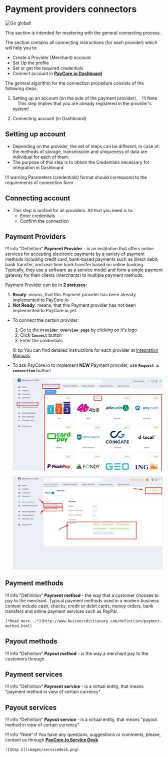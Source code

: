 # Payment providers connectors

![Go global!](/images/go-global.png)

<!---
| Logo | Name | Supported Features |
|:---:|:--- |:--- |
|  <img src="https://static.openfintech.io/payment_providers/123x/logo.png?w=70" width="70px"> | [123x](123x/) | Payments |
|  <img src="https://static.openfintech.io/payment_providers/4bill/logo.svg?w=70" width="70px"> | [4bill](4bill/) | H2H connection, Payments and Payouts |
|  <img src="https://static.openfintech.io/payment_providers/accentpay/logo.png?w=100" width="100px"> | [Accentpay](accentpay/) | Payments and Payouts |
|  <img src="https://static.openfintech.io/payment_providers/adgroup/logo.svg?w=70" width="70px"> | [ADgroup](adgroup/) | H2H connection, Payments and Payouts |
|  <img src="https://static.openfintech.io/payment_providers/advcash/logo.svg?w=100" width="100px"> | [AdvCash](advcash/) | Payments and Payouts |
|  <img src="https://static.openfintech.io/payment_providers/alfabank/logo.svg?w=90" width="90px"> | [Alfa Bank](adgroup/) | H2H payment connection, Payouts |
|  <img src="https://static.openfintech.io/payment_providers/anycash/logo.svg?w=70" width="100px"> | [any.cash](anycash/) | Payments and Payouts |
|  <img src="https://static.openfintech.io/payment_providers/billline/logo.svg?w=70" width="70px"> | [BillLine](billline/) | Payments and Payouts |
|  <img src="https://static.openfintech.io/payment_providers/cardgate/logo.svg?w=70" width="70px"> | [Card Payments](cardgate/) | Payments and Payouts |
|  <img src="https://static.openfintech.io/payment_providers/cardpay/logo.svg?w=70" width="70px"> | [cardpay](cardpay/) | H2H connection, Payments and Payouts |
|  <img src="https://static.openfintech.io/payment_providers/certusfinance/logo.png?w=120" width="120px"> | [Certus Finance](certusfinance/) | Payouts |
|  <img src="https://static.openfintech.io/payment_providers/coingate/logo.svg?w=70" width="70px"> | [CoinGate](coingate/) | Payments |
|  <img src="https://static.openfintech.io/payment_providers/concord/logo.svg?w=120" width="120px"> | [Concord Bank](concord/) | H2H payment connection, Payouts |
|  <img src="https://static.openfintech.io/payment_providers/connectum/logo.svg?w=70" width="70px"> | [Connectum](connectum/) | H2H payment connection |
|  <img src="https://static.openfintech.io/payment_providers/cypix/logo.svg?w=70" width="70px"> | [Cypix](cypix/) | H2H payment connection, Payouts |
|  <img src="https://static.openfintech.io/payment_providers/decta/logo.svg?w=70" width="70px"> | [Decta](decta/) | H2H payment connection |
|  <img src="https://static.openfintech.io/payment_providers/dlocal/logo.svg?w=70" width="70px"> | [dLocal](dlocal/) | Payouts |
|  <img src="https://static.openfintech.io/payment_providers/dotpay/logo.svg?w=70" width="70px"> | [dotpay](dotpay/) | Payouts |
|  <img src="https://static.openfintech.io/payment_providers/easybits/logo.svg?w=100" width="100px"> | [EasyBits.io](easybits/) | Payments and Payouts |
|  <img src="https://static.openfintech.io/payment_providers/ecobanq/logo.png?w=70" width="70px"> | [Ecobanq](ecobanq/) | Payments and Payouts |
|  <img src="https://static.openfintech.io/payment_providers/ecommpay/logo.png?w=100" width="100px"> | [ECommPay](ecommpay/) | Payouts |
|  <img src="https://static.openfintech.io/payment_providers/ecopayz/logo.svg?w=70" width="70px"> | [ecoPayz](ecopayz/) | Payments and Payouts |
|  <img src="https://static.openfintech.io/payment_providers/epay/logo.png?w=70" width="70px"> | [ePay](epay/) | H2H payment connection, Payouts |
|  <img src="https://static.openfintech.io/payment_providers/exactly/logo.svg?w=70" width="70px"> | [exactly](exactly/) | H2H payment connection |
|  <img src="https://static.openfintech.io/payment_providers/flashpay/logo.png?w=80" width="80px"> | [FlashPay](flashpay/) | Payouts |
|  <img src="https://static.openfintech.io/payment_providers/fondy/logo.svg?w=70" width="70px"> | [Fondy](fondy/) | H2H payment connection, Payouts |
|  <img src="https://static.openfintech.io/payment_providers/forwardbank/logo.svg?w=70" width="70px"> | [Forward Bank](forwardbank/) | H2H payment connection, Payouts |
|  <img src="https://static.openfintech.io/payment_providers/genome/logo.svg?w=70" width="70px"> | [Genome](genome/) | H2H payment connection |
|  <img src="https://static.openfintech.io/payment_providers/geopaynet/logo.svg?w=70" width="70px"> | [GEO pay](geopaynet/) | Payments and Payouts |
|  <img src="https://static.openfintech.io/payment_providers/globalmoney/logo.svg?w=50" width="50px"> | [Global Money](globalmoney/) | Payouts |
|  <img src="https://static.openfintech.io/payment_providers/hashconnect/logo.png?w=50" width="50px"> | [Hashconnect](hashconnect/) | H2H payment connection, Payouts |
|  <img src="https://static.openfintech.io/payment_providers/ingbankpl/logo.svg?w=70" width="70px"> | [ING Bank Poland](ingbankpl/) | Payments |
|  <img src="https://static.openfintech.io/payment_providers/interkassa/logo.svg?w=80" width="80px"> | [Interkassa](interkassa/) | Payments and Payouts |
|  <img src="https://static.openfintech.io/payment_providers/kuna/logo.svg?w=70" width="70px"> | [Kuna](kuna/) | Payments and Payouts |
|  <img src="https://static.openfintech.io/payment_providers/leogaming/logo.svg?w=80" width="80px"> | [LeoGaming](leogaming/) | Payouts |
|  <img src="https://static.openfintech.io/payment_providers/liqpay/logo.svg?w=70" width="70px"> | [LiqPay](liqpay/) | Payments |
|  <img src="https://static.openfintech.io/payment_providers/manual/logo.svg?w=25" width="25px"> | [Manual](manual/) | Swift Payments and Payouts |
|  <img src="https://static.openfintech.io/payment_providers/maxpay/logo.svg?w=90" width="90px"> | [Maxpay](maxpay/) | Payments and Payouts |
  
--->

This section is intended for mastering with the general connecting process.

The section contains  all connecting instructions (for each provider) which will help you to:

-  Create a Provider (Merchant) account
-  Set Up the profile
-  Set or get the required credentials
-  Connect account in [**PayСore.io Dashboard**](https://dashboard.paycore.io/)

The general algorithm for the connection procedure consists of the following steps:

1. Setting up an account (on the side of the payment provider).
 
 !!! Note
    This step implies that you are already registered in the provider's system!

2. Connecting account (in Dashboard)

## Setting up account

- Depending on the provider, the set of steps can be different, in case of: the methods of storage, transmission and uniqueness of data are individual for each of them.
- The purpose of this step is to obtain the Credentials necessary for integration in Dashboard

!!! warning
    Parameters (credentials) format should correspond to the requirements of connection form .

## Connecting account

- This step is unified for all providers. All that you need is to:
    -  Enter credentials
    -  Confirm the connection

## Payment Providers 

!!! info "Definition"
    **Payment Provider** - is an institution that offers online services for accepting electronic payments by a variety of payment methods including credit card, bank-based payments such as direct debit, bank transfer, and real-time bank transfer based on online banking. Typically, they use a software as a service model and form a single payment gateway for their clients (merchants) to multiple payment methods.

Payment Provider  can be in **2 statuses**:

1. **Ready**: means, that this Payment provider has been already implemented to PayСore.io 
2. **Not Ready**: means, that this Payment provider has  not been implemented to PayСore.io yet.
    
- To connect the certain provider:

    1. Go to the **`Provider Overview page`** by clicking on it's logo
    2. Click **`Connect`** button
    3. Enter the credentials 
    
    !!! tip
        You can find detailed instructions for each provider at [Integration    Manuals](/connectors/).

- To ask PayCore.io to implement **NEW** Payment provider, use **`Request a connection`** button!

    ![New connection](images/newconn1.png)

    ![New connection](images/newconn2.png)


## Payment methods

!!! info "Definition"
    **Payment method** - the way that a customer chooses to pay to the merchant. Typical payment methods used in a modern business context include cash, checks, credit or debit cards, money orders, bank transfers and online payment services such as PayPal.
    
    [*Read more...*](http://www.businessdictionary.com/definition/payment-method.html)

## Payout methods

!!! info "Definition"
    **Payout method** - is the way a merchant pay to the customers through.

## Payment services

!!! info "Definition"
    **Payment service** - is a virtual entity, that means "payment method in view of certain currency"

## Payout services 

!!! info "Definition"
    **Payout service** - is a virtual entity, that means "payout method in view of certain currency"

!!! info "Note"
    If You have any questions, suggestions or comments, please, contact us  through [**PayСore.io Service Desk**](https://jira.paymaxi.com/servicedesk/customer/portal/4)
    
    ![Step 2](images/servicedesk.png)